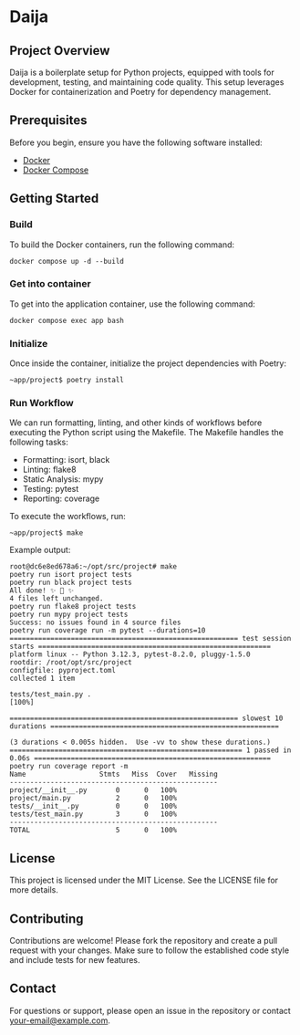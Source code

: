 # Daija
## Project Overview
Daija is a boilerplate setup for Python projects, equipped with tools for development, testing, and maintaining code quality. This setup leverages Docker for containerization and Poetry for dependency management.

## Prerequisites
Before you begin, ensure you have the following software installed:
- [Docker](https://www.docker.com/get-started)
- [Docker Compose](https://docs.docker.com/compose/install/)

## Getting Started

### Build
To build the Docker containers, run the following command:
```shell
docker compose up -d --build
```

### Get into container
To get into the application container, use the following command:
```shell
docker compose exec app bash
```

### Initialize
Once inside the container, initialize the project dependencies with Poetry:
```shell
~app/project$ poetry install
```

### Run Workflow
We can run formatting, linting, and other kinds of workflows before executing the Python script using the Makefile. The Makefile handles the following tasks:

- Formatting: isort, black
- Linting: flake8
- Static Analysis: mypy
- Testing: pytest
- Reporting: coverage

To execute the workflows, run:
```shell
~app/project$ make
```
Example output:
```shell
root@dc6e8ed678a6:~/opt/src/project# make
poetry run isort project tests
poetry run black project tests
All done! ✨ 🍰 ✨
4 files left unchanged.
poetry run flake8 project tests
poetry run mypy project tests
Success: no issues found in 4 source files
poetry run coverage run -m pytest --durations=10
======================================================== test session starts =========================================================
platform linux -- Python 3.12.3, pytest-8.2.0, pluggy-1.5.0
rootdir: /root/opt/src/project
configfile: pyproject.toml
collected 1 item                                                                                                                     

tests/test_main.py .                                                                                                           [100%]

======================================================== slowest 10 durations ========================================================

(3 durations < 0.005s hidden.  Use -vv to show these durations.)
========================================================= 1 passed in 0.06s ==========================================================
poetry run coverage report -m
Name                  Stmts   Miss  Cover   Missing
---------------------------------------------------
project/__init__.py       0      0   100%
project/main.py           2      0   100%
tests/__init__.py         0      0   100%
tests/test_main.py        3      0   100%
---------------------------------------------------
TOTAL                     5      0   100%
```

## License
This project is licensed under the MIT License. See the LICENSE file for more details.

## Contributing
Contributions are welcome! Please fork the repository and create a pull request with your changes. Make sure to follow the established code style and include tests for new features.

## Contact
For questions or support, please open an issue in the repository or contact your-email@example.com.

